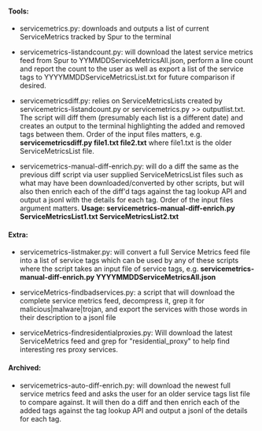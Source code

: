 #### Tools:

- servicemetrics.py: downloads and outputs a list of current ServiceMetrics tracked by Spur to the terminal

- servicemetrics-listandcount.py: will download the latest service metrics feed from Spur to YYMMDDServiceMetricsAll.json, perform a line count and report the count to the user as well as export a list of the service tags to YYYYMMDDServiceMetricsList.txt for future comparison if desired.

- servicemetricsdiff.py: relies on ServiceMetricsLists created by servicemetrics-listandcount.py or servicemetrics.py >> outputlist.txt. The script will diff them (presumably each list is a different date) and creates an output to the terminal highlighting the added and removed tags between them. Order of the input files matters, e.g. **servicemetricsdiff.py file1.txt file2.txt** where file1.txt is the older ServiceMetricsList file.

- servicemetrics-manual-diff-enrich.py: will do a diff the same as the previous diff script via user supplied ServiceMetricsList files such as what may have been downloaded/converted by other scripts, but will also then enrich each of the diff'd tags against the tag lookup API and output a jsonl with the details for each tag. Order of the input files argument matters. **Usage: servicemetrics-manual-diff-enrich.py ServiceMetricsList1.txt ServiceMetricsList2.txt**


#### Extra:

- servicemetrics-listmaker.py: will convert a full Service Metrics feed file into a list of service tags which can be used by any of these scripts where the script takes an input file of service tags, e.g. **servicemetrics-manual-diff-enrich.py YYYYMMDDServiceMetricsAll.json**
- serviceMetrics-findbadservices.py: a script that will download the complete service metrics feed, decompress it, grep it for malicious|malware|trojan, and export the services with those words in their description to a jsonl file

- serviceMetrics-findresidentialproxies.py: Will download the latest ServiceMetrics feed and grep for "residential_proxy" to help find interesting res proxy services.

#### Archived:
- servicemetrics-auto-diff-enrich.py: will download the newest full service metrics feed and asks the user for an older service tags list file to compare against. It will then do a diff and then enrich each of the added tags against the tag lookup API and output a jsonl of the details for each tag.

